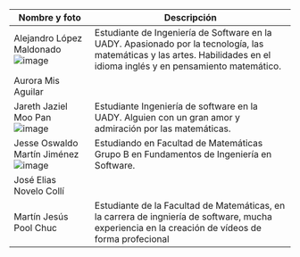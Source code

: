 | Nombre y foto | Descripción | 
|----------|----------|
| Alejandro López Maldonado ![image](https://github.com/alejandrolopezmldndo/FIS---EQUIPO-6/assets/143463559/c204fa3a-8745-4955-944a-cbc059bf31b6) | Estudiante de Ingeniería de Software en la UADY. Apasionado por la tecnología, las matemáticas y las artes. Habilidades en el idioma inglés y en pensamiento matemático. | 
| Aurora Mis Aguilar |  |
| Jareth Jaziel Moo Pan ![image]() | Estudiante Ingeniería de software en la UADY.  Alguien con un gran amor y admiración por las matemáticas.  | 
| Jesse Oswaldo Martín Jiménez ![image]([https://github.com/ElYesso/FIS---EQUIPO-6-fork/blob/Primera-Entrega/FOTO.JPG?raw=true](https://alumnosuady-my.sharepoint.com/personal/a20203125_alumnos_uady_mx/_layouts/15/SkySyncRedir.aspx?Type=2&ResourceId=72a39882ecfc40ed9be1c43d7c19bb66&View=0)https://alumnosuady-my.sharepoint.com/personal/a20203125_alumnos_uady_mx/_layouts/15/SkySyncRedir.aspx?Type=2&ResourceId=72a39882ecfc40ed9be1c43d7c19bb66&View=0) | Estudiando en Facultad de Matemáticas Grupo B en Fundamentos de Ingeniería en Software. |
| José Elias Novelo Collí |  | 
| Martín Jesús Pool Chuc |Estudiante de la Facultad de Matemáticas, en la carrera de ingniería de software, mucha experiencia en la creación de vídeos de forma profecional  | 
